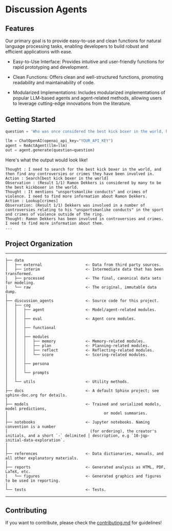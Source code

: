 
# Discussion Agents


## Features


 Our primary goal is to provide easy-to-use and clean functions for natural language processing tasks, enabling developers to build robust and efficient applications with ease.

- Easy-to-Use Interface: Provides intuitive and user-friendly functions for rapid prototyping and development.

- Clean Functions: Offers clean and well-structured functions, promoting readability and maintainability of code.

- Modularized Implementations: Includes modularized implementations of popular LLM-based agents and agent-related methods, allowing users to leverage cutting-edge innovations from the literature.


## Getting Started 

```python
question = 'Who was once considered the best kick boxer in the world, however he has been involved in a number of controversies relating to his "unsportsmanlike conducts" in the sport and crimes of violence outside of the ring?'

llm = ChatOpenAI(openai_api_key="YOUR_API_KEY")
agent = ReActAgent(llm=llm)
out = agent.generate(question=question)
```


Here's what the output would look like!
```
Thought : I need to search for the best kick boxer in the world, and then find any controversies or crimes they have been involved in.
Action : Search[best kick boxer in the world]
Observation : (Result 1/1) Ramon Dekkers is considered by many to be the best kickboxer in the world.
Thought : It mentions "unsportsmanlike conducts" and crimes of violence. I need to find more information about Ramon Dekkers.
Action : Lookup[crimes]
Observation: (Result 1/1) Dekkers was involved in a number of controversies relating to his "unsportsmanlike conducts" in the sport and crimes of violence outside of the ring.
Thought: Ramon Dekkers has been involved in controversies and crimes. I need to find more information about them.
...
```


## Project Organization

------------

 

    ├── data
    │   ├── external                   <- Data from third party sources.
    │   ├── interim                    <- Intermediate data that has been transformed.
    │   ├── processed                  <- The final, canonical data sets for modeling.
    │   └── raw                        <- The original, immutable data dump.
    │
    ├── discussion_agents              <- Source code for this project.
    │   ├── cog   
    │   │   ├── agent                  <- Model/agent-related modules.
    │   │   │   
    │   │   ├── eval                   <- Agent core modules.
    │   │   │   
    │   │   ├── functional                  
    │   │   │
    │   │   ├── modules           
    │   │   │   ├── memory             <- Memory-related modules.
    │   │   │   ├── plan               <- Planning-related modules.
    │   │   │   ├── reflect            <- Reflecting-related modules.
    │   │   │   └── score              <- Scoring-related modules.
    │   │   │
    │   │   ├── persona             
    │   │   │
    │   │   └── prompts             
    │   │
    │   └── utils                      <- Utility methods.
    │       
    ├── docs                           <- A default Sphinx project; see sphinx-doc.org for details.
    │
    ├── models                         <- Trained and serialized models, model predictions,
    │                                          or model summaries.
    │       
    ├── notebooks                      <- Jupyter notebooks. Naming convention is a number 
    │                                    (for ordering), the creator's initials, and a short `-` delimited │ description, e.g `10-jqp-initial-data-exploration`.
    │  
    │
    ├── references                     <- Data dictionaries, manuals, and all other explanatory materials.
    │
    ├── reports                        <- Generated analysis as HTML, PDF, LaTeX, etc.
    │   └── figures                    <- Generated graphics and figures to be used in reporting.
    │
    └── tests                          <- Tests.

---------


## Contributing

If you want to contribute, please check the [contributing.md](https://github.com/alckasoc/discussion-agents/blob/main/CONTRIBUTING.md) for guidelines!
